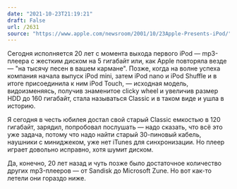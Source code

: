 ```yaml
---
date: "2021-10-23T21:19:21"
draft: False
url: /2631
source: "https://www.apple.com/newsroom/2001/10/23Apple-Presents-iPod/"
---
```


Сегодня исполняется 20 лет с момента выхода первого iPod — mp3-плеера с жестким диском на 5 гигабайт или, как Apple повторяла везде — "на тысячу песен в вашем кармане". Позже, когда на волне успеха компания начала выпуск iPod mini, затем iPod nano и iPod Shuffle и в итоге присоединила к ним iPod Touch, — исходная модель, видоизменяясь, получив знаменитое clicky wheel и увеличив размер HDD до 160 гигабайт, стала называться Classic и в таком виде и ушла в историю. 

Я сегодня в честь юбилея достал свой старый Classic емкостью в 120 гигабайт, зарядил, попробовал послушать — надо сказать, что всё это уже задача, потому что надо найти старый 30-пиновый кабель, наушники с миниджеком, уже нет iTunes для синхронизации. Но плеер играет довольно исправно, хотя шумит диском. 

Да, конечно, 20 лет назад и чуть позже было достаточное количество других mp3-плееров — от Sandisk до Microsoft Zune. Но вот как-то летели они гораздо ниже.
